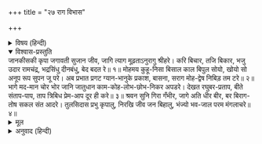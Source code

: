 +++
title = "२७ राग विभास"

+++


<details><summary>विषय (हिन्दी)</summary>

(७४)
</details>

<details open><summary>विश्वास-प्रस्तुति</summary>
जानकीसकी कृपा जगावती सुजान जीव,  
जागि त्याग मूढ़ताऽनुरागु श्रीहरे।  
करि बिचार, तजि बिकार, भजु उदार रामचंद्र,  
भद्रसिंधु दीनबंधु, बेद बदत रे॥ १॥  
मोहमय कुहू-निसा बिसाल काल बिपुल सोयो,  
खोयो सो अनूप रूप सुपन जू परे।  
अब प्रभात प्रगट ग्यान-भानुके प्रकाश,  
बासना, सराग मोह-द्वेष निबिड़ तम टरे॥ २॥  
भागे मद-मान चोर भोर जानि जातुधान  
काम-कोह-लोभ-छोभ-निकर अपडरे।  
देखत रघुबर-प्रताप, बीते संताप-पाप,  
ताप त्रिबिध प्रेम-आप दूर ही करे॥ ३॥  
श्रवन सुनि गिरा गँभीर, जागे अति धीर बीर,  
बर बिराग-तोष सकल संत आदरे।  
तुलसिदास प्रभु कृपालु, निरखि जीव जन बिहालु,  
भंज्यो भव-जाल परम मंगलाचरे॥ ४॥
</details>

<details><summary>मूल</summary>

जानकीसकी कृपा जगावती सुजान जीव,  
जागि त्याग मूढ़ताऽनुरागु श्रीहरे।  
करि बिचार, तजि बिकार, भजु उदार रामचंद्र,  
भद्रसिंधु दीनबंधु, बेद बदत रे॥ १॥  
मोहमय कुहू-निसा बिसाल काल बिपुल सोयो,  
खोयो सो अनूप रूप सुपन जू परे।  
अब प्रभात प्रगट ग्यान-भानुके प्रकाश,  
बासना, सराग मोह-द्वेष निबिड़ तम टरे॥ २॥  
भागे मद-मान चोर भोर जानि जातुधान  
काम-कोह-लोभ-छोभ-निकर अपडरे।  
देखत रघुबर-प्रताप, बीते संताप-पाप,  
ताप त्रिबिध प्रेम-आप दूर ही करे॥ ३॥  
श्रवन सुनि गिरा गँभीर, जागे अति धीर बीर,  
बर बिराग-तोष सकल संत आदरे।  
तुलसिदास प्रभु कृपालु, निरखि जीव जन बिहालु,  
भंज्यो भव-जाल परम मंगलाचरे॥ ४॥
</details>

<details><summary>अनुवाद (हिन्दी)</summary>

भावार्थ—(श्रीरामनामके आश्रित) चतुर जीवोंको श्रीरामजीकी कृपा ही (अज्ञानरूपी निद्रासे) जगाती है, (अतएव रामनामके प्रभावसे) मूर्खताको त्यागकर जाग और श्रीहरिके साथ प्रेम कर। नित्यानित्य वस्तुका विचार करके, काम-क्रोधादि समस्त विकारोंको छोड़कर कल्याणके समुद्र, दीनबन्धु, उदार श्रीरामचन्द्रजीका भजन कर, यही वेदकी आज्ञा है॥ १॥ मोहमयी अमावस्याकी लंबी रात्रिमें सोते हुए तुझे बहुत समय बीत गया और माया-स्वप्नमें पड़कर तू अपने अनुपम आत्मस्वरूपको भूल गया। देख अब सबेरा हो गया है और ज्ञानरूपी सूर्यका प्रकाश होते ही वासना, राग, मोह और द्वेषरूपी घोर अन्धकार दूर हो गया है॥ २॥ प्रात:काल हुआ समझकर गर्व और मानरूपी चोर भागने लगे तथा काम, क्रोध, लोभ और क्षोभरूपी राक्षसोंके समूह अपने-आप डर गये। श्रीरघुनाथजीके प्रचण्ड प्रतापको देखते ही पाप-सन्ताप नष्ट हो गये और तीन प्रकारके ताप श्रीरामजीके प्रेमरूपी जलने शान्त कर दिये॥ ३॥ इस गम्भीर वाणीको कानोंसे सुनकर धीर-वीर संत मोह-निद्रासे जाग उठे और उन्होंने सुन्दर वैराग्य, सन्तोष आदिको आदरसे अपना लिया। हे तुलसीदास! कृपामय श्रीरामचन्द्रजीने भक्त-जीवोंको व्याकुल देखकर संसाररूपी जाल तोड़ डाला और उन्हें परमानन्द प्रदान करने लगे॥ ४॥
</details>
